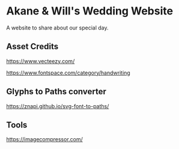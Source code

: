 # Akane & Will's Wedding Website

A website to share about our special day.

## Asset Credits

https://www.vecteezy.com/

https://www.fontspace.com/category/handwriting

## Glyphs to Paths converter

https://znapi.github.io/svg-font-to-paths/

## Tools

https://imagecompressor.com/
